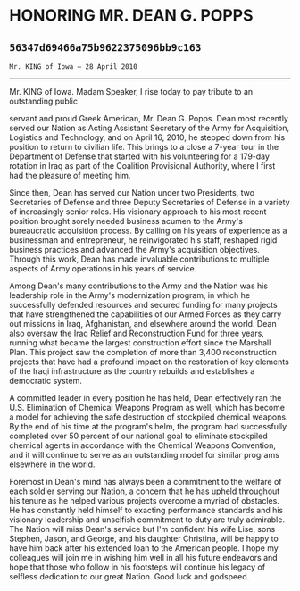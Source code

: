 # HONORING MR. DEAN G. POPPS
## `56347d69466a75b9622375096bb9c163`
`Mr. KING of Iowa — 28 April 2010`

---


Mr. KING of Iowa. Madam Speaker, I rise today to pay tribute to an 
outstanding public


servant and proud Greek American, Mr. Dean G. Popps. Dean most recently 
served our Nation as Acting Assistant Secretary of the Army for 
Acquisition, Logistics and Technology, and on April 16, 2010, he 
stepped down from his position to return to civilian life. This brings 
to a close a 7-year tour in the Department of Defense that started with 
his volunteering for a 179-day rotation in Iraq as part of the 
Coalition Provisional Authority, where I first had the pleasure of 
meeting him.

Since then, Dean has served our Nation under two Presidents, two 
Secretaries of Defense and three Deputy Secretaries of Defense in a 
variety of increasingly senior roles. His visionary approach to his 
most recent position brought sorely needed business acumen to the 
Army's bureaucratic acquisition process. By calling on his years of 
experience as a businessman and entrepreneur, he reinvigorated his 
staff, reshaped rigid business practices and advanced the Army's 
acquisition objectives. Through this work, Dean has made invaluable 
contributions to multiple aspects of Army operations in his years of 
service.

Among Dean's many contributions to the Army and the Nation was his 
leadership role in the Army's modernization program, in which he 
successfully defended resources and secured funding for many projects 
that have strengthened the capabilities of our Armed Forces as they 
carry out missions in Iraq, Afghanistan, and elsewhere around the 
world. Dean also oversaw the Iraq Relief and Reconstruction Fund for 
three years, running what became the largest construction effort since 
the Marshall Plan. This project saw the completion of more than 3,400 
reconstruction projects that have had a profound impact on the 
restoration of key elements of the Iraqi infrastructure as the country 
rebuilds and establishes a democratic system.

A committed leader in every position he has held, Dean effectively 
ran the U.S. Elimination of Chemical Weapons Program as well, which has 
become a model for achieving the safe destruction of stockpiled 
chemical weapons. By the end of his time at the program's helm, the 
program had successfully completed over 50 percent of our national goal 
to eliminate stockpiled chemical agents in accordance with the Chemical 
Weapons Convention, and it will continue to serve as an outstanding 
model for similar programs elsewhere in the world.

Foremost in Dean's mind has always been a commitment to the welfare 
of each soldier serving our Nation, a concern that he has upheld 
throughout his tenure as he helped various projects overcome a myriad 
of obstacles. He has constantly held himself to exacting performance 
standards and his visionary leadership and unselfish commitment to duty 
are truly admirable. The Nation will miss Dean's service but I'm 
confident his wife Lise, sons Stephen, Jason, and George, and his 
daughter Christina, will be happy to have him back after his extended 
loan to the American people. I hope my colleagues will join me in 
wishing him well in all his future endeavors and hope that those who 
follow in his footsteps will continue his legacy of selfless dedication 
to our great Nation. Good luck and godspeed.
